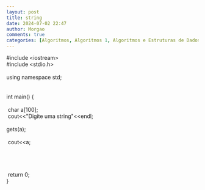 ```yaml
---
layout: post
title: string
date: 2024-07-02 22:47
author: Morgao
comments: true
categories: [Algoritmos, Algoritmos 1, Algoritmos e Estruturas de Dados, beecrowd, Linguagem C, Programação]
---
```

#include &lt;iostream&gt;<br />
#include &lt;stdio.h&gt;<br />
<br />
using namespace std;<br />
<br />
<br />
int main() {<br />
<span style="white-space: pre;"> </span><br />
<span style="white-space: pre;"> </span>char a[100];<br />
<span style="white-space: pre;"> </span>cout&lt;&lt;"Digite uma string"&lt;&lt;endl;<br />
<span style="white-space: pre;"> </span>gets(a);<br />
<span style="white-space: pre;"> </span><br />
<span style="white-space: pre;"> </span>cout&lt;&lt;a;<br />
<span style="white-space: pre;"> </span><br />
<span style="white-space: pre;"> </span><br />
<span style="white-space: pre;"> </span><br />
<span style="white-space: pre;"> </span><br />
<span style="white-space: pre;"> </span>return 0;<br />
}
